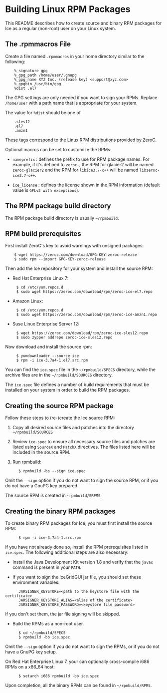 # Building Linux RPM Packages

This README describes how to create source and binary RPM packages for Ice
as a regular (non-root) user on your Linux system.

## The .rpmmacros File

Create a file named `.rpmmacros` in your home directory similar to the following:
```
    %_signature gpg
    %_gpg_path /home/user/.gnupg
    %_gpg_name XYZ Inc. (release key) <support@xyz.com>
    %_gpgbin /usr/bin/gpg
    %dist .el7
```

The GPG settings are only needed if you want to sign your RPMs. Replace
`/home/user` with a path name that is appropriate for your system.

The value for `%dist` should be one of
```
    .sles12
    .el7
    .amzn1
```

These tags correspond to the Linux RPM distributions provided by ZeroC.

Optional macros can be set to customize the RPMs:

* `nameprefix` : defines the prefix to use for RPM package names. For example,
if it's defined to `zeroc-`, the RPM for glacier2 will be named `zeroc-glacier2`
and the RPM for `libice3.7-c++` will be named `libzeroc-ice3.7-c++`.

* `ice_license` : defines the license shown in the RPM information (default
value is `GPLv2 with exceptions`).

## The RPM package build directory

The RPM package build directory is usually `~/rpmbuild`.

## RPM build prerequisites

First install ZeroC's key to avoid warnings with unsigned packages:
```
    $ wget https://zeroc.com/download/GPG-KEY-zeroc-release
    $ sudo rpm --import GPG-KEY-zeroc-release
```

Then add the Ice repository for your system and install the source RPM:

* Red Hat Enterprise Linux 7:
```
     $ cd /etc/yum.repos.d
     $ sudo wget https://zeroc.com/download/rpm/zeroc-ice-el7.repo
```

* Amazon Linux:
```
     $ cd /etc/yum.repos.d
     $ sudo wget https://zeroc.com/download/rpm/zeroc-ice-amzn1.repo
```

* Suse Linux Enterprise Server 12:
```
     $ wget https://zeroc.com/download/rpm/zeroc-ice-sles12.repo
     $ sudo zypper addrepo zeroc-ice-sles12.repo
```

Now download and install the source rpm:
```
     $ yumdownloader --source ice
     $ rpm -i ice-3.7a4-1.el7.src.rpm
```

You can find the `ice.spec` file in the `~/rpmbuild/SPECS` directory, while the archive
files are in the `~/rpmbuild/SOURCES` directory.

The `ice.spec` file defines a number of build requirements that must be installed on
your system in order to build the RPM packages.

## Creating the source RPM package

Follow these steps to (re-)create the Ice source RPM:

1. Copy all desired source files and patches into the directory `~/rpmbuild/SOURCES`

2. Review `ice.spec` to ensure all necessary source files and patches are listed
   using `SourceX` and `PatchX` directives. The files listed here will be included
   in the source RPM.

3. Run rpmbuild:
```
      $ rpmbuild -bs --sign ice.spec
```

Omit the `--sign` option if you do not want to sign the source RPM, or if you do
not have a GnuPG key prepared.

The source RPM is created in `~rpmbuild/SRPMS`.

## Creating the binary RPM packages

To create binary RPM packages for Ice, you must first install the source RPM:
```
      $ rpm -i ice-3.7a4-1.src.rpm
```
If you have not already done so, install the RPM prerequisites listed in `ice.spec`. 
The following additional steps are also necessary:

- Install the Java Development Kit version 1.8 and verify that the `javac `command
is present in your `PATH`.

- If you want to sign the IceGridGUI jar file, you should set these environment variables:
```
      JARSIGNER_KEYSTORE=<path to the keystore file with the certificate>
      JARSIGNER_KEYSTORE_ALIAS=<alias of the certificate>
      JARSIGNER_KEYSTORE_PASSWORD=<keystore file password>
```
   If you don't set them, the jar file signing will be skipped.

- Build the RPMs as a non-root user.
```
      $ cd ~/rpmbuild/SPECS
      $ rpmbuild -bb ice.spec
```
Omit the `--sign` option if you do not want to sign the RPMs, or if you do not
have a GnuPG key setup.

On Red Hat Enterprise Linux 7, your can optionally cross-compile i686 RPMs on a x86_64 host:
```
      $ setarch i686 rpmbuild -bb ice.spec
```    
Upon completion, all the binary RPMs can be found in `~/rpmbuild/RPMS`.
